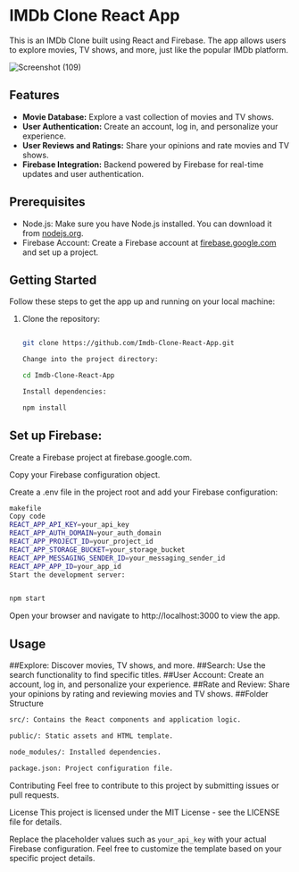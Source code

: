 # IMDb Clone React App

This is an IMDb Clone built using React and Firebase. The app allows users to explore movies, TV shows, and more, just like the popular IMDb platform.

![Screenshot (109)](https://github.com/mthirumalai2905/Imdb-Clone-React-App/assets/98790479/96f2342f-63c5-41f8-8ec6-633990e1a45c)


## Features

- **Movie Database:** Explore a vast collection of movies and TV shows.
- **User Authentication:** Create an account, log in, and personalize your experience.
- **User Reviews and Ratings:** Share your opinions and rate movies and TV shows.
- **Firebase Integration:** Backend powered by Firebase for real-time updates and user authentication.

## Prerequisites

- Node.js: Make sure you have Node.js installed. You can download it from [nodejs.org](https://nodejs.org/).
- Firebase Account: Create a Firebase account at [firebase.google.com](https://firebase.google.com/) and set up a project.

## Getting Started

Follow these steps to get the app up and running on your local machine:

1. Clone the repository:

   ```bash
   
   git clone https://github.com/Imdb-Clone-React-App.git
   
   Change into the project directory:
   
   cd Imdb-Clone-React-App
   
   Install dependencies:

   npm install

## Set up Firebase:

Create a Firebase project at firebase.google.com.

Copy your Firebase configuration object.

Create a .env file in the project root and add your Firebase configuration:
 ```bash
makefile
Copy code
REACT_APP_API_KEY=your_api_key
REACT_APP_AUTH_DOMAIN=your_auth_domain
REACT_APP_PROJECT_ID=your_project_id
REACT_APP_STORAGE_BUCKET=your_storage_bucket
REACT_APP_MESSAGING_SENDER_ID=your_messaging_sender_id
REACT_APP_APP_ID=your_app_id
Start the development server:


npm start
```
Open your browser and navigate to http://localhost:3000 to view the app.

## Usage
##Explore: Discover movies, TV shows, and more.
##Search: Use the search functionality to find specific titles.
##User Account: Create an account, log in, and personalize your experience.
##Rate and Review: Share your opinions by rating and reviewing movies and TV shows.
##Folder Structure
```bash
src/: Contains the React components and application logic.

public/: Static assets and HTML template.

node_modules/: Installed dependencies.

package.json: Project configuration file.
```

Contributing
Feel free to contribute to this project by submitting issues or pull requests.

License
This project is licensed under the MIT License - see the LICENSE file for details.



Replace the placeholder values such as `your_api_key` with your actual Firebase configuration. Feel free to customize the template based on your specific project details.







